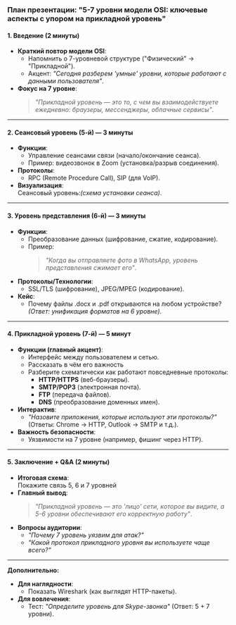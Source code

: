 ### План презентации: **"5-7 уровни модели OSI: ключевые аспекты с упором на прикладной уровень"**



#### **1. Введение (2 минуты)**  
- **Краткий повтор модели OSI**:  
  - Напомнить о 7-уровневой структуре ("Физический" → "Прикладной").  
  - Акцент: *"Сегодня разберем 'умные' уровни, которые работают с данными пользователя"*.  
- **Фокус на 7 уровне**:  
  > *"Прикладной уровень — это то, с чем вы взаимодействуете ежедневно: браузеры, мессенджеры, облачные сервисы"*.

---

#### **2. Сеансовый уровень (5-й) — 3 минуты**  
- **Функции**:  
  - Управление сеансами связи (начало/окончание сеанса).  
  - Пример: видеозвонок в Zoom (установка/разрыв соединения).  
- **Протоколы**:  
  - RPC (Remote Procedure Call), SIP (для VoIP).  
- **Визуализация**:  
  Сеансовый уровень:*(схема установки сеанса)*.

---

#### **3. Уровень представления (6-й) — 3 минуты**  
- **Функции**:  
  - Преобразование данных (шифрование, сжатие, кодирование).  
  - Пример:  
    > *"Когда вы отправляете фото в WhatsApp, уровень представления сжимает его"*.  
- **Протоколы/Технологии**:  
  - SSL/TLS (шифрование), JPEG/MPEG (кодирование).  
- **Кейс**:  
  - Почему файлы .docx и .pdf открываются на любом устройстве? *(Ответ: унификация форматов на 6 уровне)*.

---

#### **4. Прикладной уровень (7-й) — 5 минут**  
- **Функции (главный акцент)**:  
  - Интерфейс между пользователем и сетью.
  - Рассказать в чём его важность
  - Разберите схематически как работают повседневные протоколы:  
    - **HTTP/HTTPS** (веб-браузеры).  
    - **SMTP/POP3** (электронная почта).  
    - **FTP** (передача файлов).  
    - **DNS** (преобразование доменных имен).  
- **Интерактив**:  
  - *"Назовите приложения, которые используют эти протоколы?"* (Ответы: Chrome → HTTP, Outlook → SMTP и т.д.).  
- **Важность безопасности**:  
  - Уязвимости на 7 уровне (например, фишинг через HTTP).  

---

#### **5. Заключение + Q&A (2 минуты)**  
- **Итоговая схема**:  
  Покажите связь 5, 6 и 7 уровней
- **Главный вывод**:  
  > *"Прикладной уровень — это 'лицо' сети, которое вы видите, а 5-6 уровни обеспечивают его корректную работу"*.  
- **Вопросы аудитории**:  
  - *"Почему 7 уровень уязвим для атак?"*  
  - *"Какой протокол прикладного уровня вы используете чаще всего?"*  

---

**Дополнительно:**  
- **Для наглядности**:  
  - Показать Wireshark (как выглядят HTTP-пакеты).  
- **Для вовлечения**:  
  - Тест: *"Определите уровень для Skype-звонка"* (Ответ: 5 + 7 уровни).  
